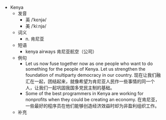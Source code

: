 - Kenya
  - 发音
    - 英 /ˈkɛnjə/
    - 美 /ˈkiːnjə/
  - 词义
    - n. 肯尼亚
  - 短语
    - kenya airways 肯尼亚航空（公司）
  - 例句
    - Let us now fuse together now as one people who want to do something for the people of Kenya. Let us strengthen the foundation of multiparty democracy in our country. 现在让我们融汇在一起，团结起来，就像希望为肯尼亚人民作一些事情的同一个人，让我们一起巩固我国多党民主制的基础。
    - Some of the best programmers in Kenya are working for nonprofits when they could be creating an economy. 在肯尼亚，一些最好的程序员在他们能够创造经济效益时却为非盈利组织工作。
  - 补充